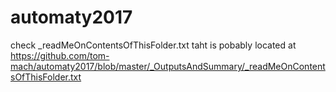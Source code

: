 # automaty2017
check _readMeOnContentsOfThisFolder.txt taht is pobably located at
https://github.com/tom-mach/automaty2017/blob/master/_OutputsAndSummary/_readMeOnContentsOfThisFolder.txt
